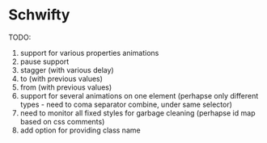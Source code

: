 # Schwifty

  TODO:
  1. support for various properties animations
  2. pause support
  3. stagger (with various delay)
  4. to (with previous values)
  5. from (with previous values)
  6. support for several animations on one element (perhapse only different types - need to coma separator combine, under same selector)
  7. need to monitor all fixed styles for garbage cleaning (perhapse id map based on css comments)
  8. add option for providing class name
 
